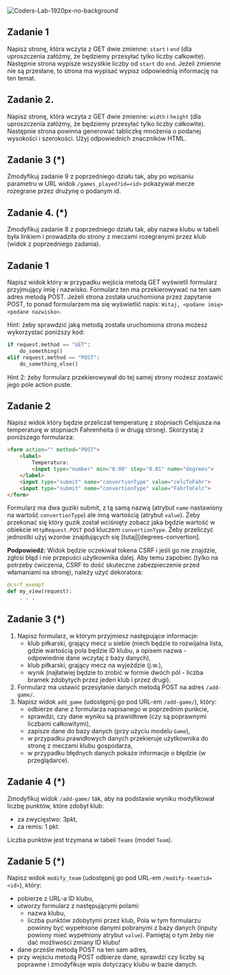 ![Coders-Lab-1920px-no-background](https://user-images.githubusercontent.com/152855/73064373-5ed69780-3ea1-11ea-8a71-3d370a5e7dd8.png)


## Zadanie 1
Napisz stronę, która wczyta z GET dwie zmienne: ```start``` i ```end``` 
(dla uproszczenia załóżmy, że będziemy przesyłać tylko liczby całkowite). 
Następnie strona wypisze wszystkie liczby od ```start``` do ```end```. 
Jeżeli zmienne nie są przesłane, to strona ma wypisać wypisz odpowiednią informację na ten temat.

## Zadanie 2.
Napisz stronę, która wczyta z GET dwie zmienne: ```width``` i ```height``` (dla uproszczenia załóżmy, 
że będziemy przesyłać tylko liczby całkowite). Następnie strona powinna generować tabliczkę mnożenia o podanej wysokości 
i szerokości. Użyj odpowiednich znaczników HTML.

## Zadanie 3 (*)
Zmodyfikuj zadanie 9 z poprzedniego działu tak, aby po wpisaniu parametru w URL widok `/games_played?id=<id>` 
pokazywał mecze rozegrane przez drużynę o podanym id.

## Zadanie 4. (*)
Zmodyfikuj zadanie 8 z poprzedniego działu tak, aby nazwa klubu w tabeli była linkiem i prowadziła do strony z meczami 
rozegranymi przez klub (widok z poprzedniego zadania).
## Zadanie 1   
Napisz widok który w przypadku wejścia metodą GET wyświetli formularz przyjmujący imię i nazwisko. 
Formularz ten ma przekierowywać na ten sam adres metodą POST.
Jeżeli strona została uruchomiona przez zapytanie POST, to ponad formularzem ma się wyświetlić napis: 
`Witaj, <podane imię> <podane nazwisko>`.  

Hint: żeby sprawdzić jaką metodą została uruchomiona strona możesz wykorzystać poniższy kod:
```python
if request.method == "GET":
    do_something()
elif request.method == "POST":
    do_something_else()
```
Hint 2: żeby formularz przekierowywał do tej samej strony możesz zostawić jego pole action puste.

## Zadanie 2
Napisz widok który będzie przeliczał temperaturę z stopniach Celsjusza na temperaturę w stopniach Fahrenheita 
(i w drugą stronę). Skorzystaj z poniższego formularza:  
```html
<form action="" method="POST">
    <label>
        Temperatura:
        <input type="number" min="0.00" step="0.01" name="degrees">
    </label>
    <input type="submit" name="convertionType" value="celcToFahr">
    <input type="submit" name="convertionType" value="FahrToCelc">
</form>
``` 

Formularz ma dwa guziki submit, z tą samą nazwą (atrybut `name` nastawiony na wartość `convertionType`) 
ale inną wartością (atrybut `value`). 
Żeby przekonać się który guzik został wciśnięty zobacz jaka będzie wartość w obiekcie `HttpRequest.POST` 
pod kluczem `convertionType`. Żeby przeliczyć jednostki użyj wzorów znajdujących się [tutaj][degrees-convertion].

**Podpowiedź:** Widok będzie oczekiwał tokena CSRF i jeśli go nie znajdzie, zgłosi błąd i nie przepuści 
użytkownika dalej. Aby temu zapobiec (tylko na potrzeby ćwiczenia, 
CSRF to dość skuteczne zabezpieczenie przed włamaniami na stronę), należy użyć dekoratora:

```python
@csrf_exempt
def my_view(request):
    . . . 
```

## Zadanie 3 (*)
1. Napisz formularz, w którym przyjmiesz następujące informacje:
    * klub piłkarski, grający mecz u siebie (niech będzie to rozwijalna lista, gdzie wartością pola będzie ID klubu, 
    a opisem nazwa - odpowiednie dane wczytaj z bazy danych),
    * klub piłkarski, grający mecz na wyjeździe (j.w.),
    * wynik (najłatwiej będzie to zrobić w formie dwóch pól - liczba bramek zdobytych przez jeden klub i przez drugi).
2. Formularz ma ustawić przesyłanie danych metodą POST na adres `/add-game/`.
3. Napisz widok `add_game` (udostępnij go pod URL-em `/add-game/`), który:
    * odbierze dane z formularza napisanego w poprzednim punkcie,
    * sprawdzi, czy dane wyniku są prawidłowe (czy są poprawnymi liczbami całkowitymi),
    * zapisze dane do bazy danych (przy użyciu modelu `Game`),
    * w przypadku prawidłowych danych przekieruje użytkownika do stronę z meczami klubu gospodarza,
    * w przypadku błędnych danych pokaże informacje o błędzie (w przeglądarce).

## Zadanie 4 (*)
Zmodyfikuj widok `/add-game/` tak, aby na podstawie wyniku modyfikował liczbę punktów, które zdobył klub:
* za zwycięstwo: 3pkt,
* za remis: 1 pkt.

Liczba punktów jest trzymana w tabeli `Teams` (model `Team`).

## Zadanie 5 (*)
Napisz widok `modify_team` (udostępnij go pod URL-em `/modify-team?id=<id>`), który:
* pobierze z URL-a ID klubu,
* utworzy formularz z następującymi polami:
    * nazwa klubu,
    * liczba punktów zdobytymi przez klub,
  Pola w tym formularzu powinny być wypełnione danymi pobranymi z bazy danych (inputy powinny mieć wypełniony 
  atrybut `value`).
  Pamiętaj o tym żeby nie dać możliwości zmiany ID klubu!
* dane prześle metodą POST na ten sam adres,
* przy wejściu metodą POST odbierze dane, sprawdzi czy liczby są poprawne i zmodyfikuje wpis dotyczący klubu 
w bazie danych. 
